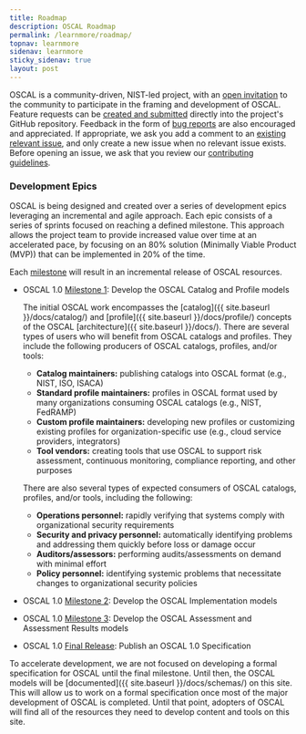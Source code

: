 ```yaml
---
title: Roadmap
description: OSCAL Roadmap
permalink: /learnmore/roadmap/
topnav: learnmore
sidenav: learnmore
sticky_sidenav: true
layout: post
---
```


OSCAL is a community-driven, NIST-led project, with an [open invitation](https://github.com/usnistgov/OSCAL/blob/master/CONTRIBUTING.md) to the community to participate in the framing and development of OSCAL. Feature requests can be [created and submitted](https://github.com/usnistgov/OSCAL/issues/new?assignees=&labels=User+Story%2C+enhancement&template=feature_request.md) directly into the project's GitHub repository. Feedback in the form of [bug reports](https://github.com/usnistgov/OSCAL/issues/new?assignees=&labels=bug&template=bug_report.md) are also encouraged and appreciated. If appropriate, we ask you add a comment to an [existing relevant issue](https://github.com/usnistgov/OSCAL/issues), and only create a new issue when no relevant issue exists. Before opening an issue, we ask that you review our [contributing guidelines](https://github.com/usnistgov/OSCAL/blob/master/CONTRIBUTING.md).

### Development Epics

OSCAL is being designed and created over a series of development epics leveraging an incremental and agile approach. Each epic consists of a series of sprints focused on reaching a defined milestone. This approach allows the project team to provide increased value over time at an accelerated pace, by focusing on an 80% solution (Minimally Viable Product (MVP)) that can be implemented in 20% of the time.

Each [milestone](https://github.com/usnistgov/OSCAL/milestones) will result in an incremental release of OSCAL resources.

- OSCAL 1.0 [Milestone 1](https://github.com/usnistgov/OSCAL/milestone/1): Develop the OSCAL Catalog and Profile models

  The initial OSCAL work encompasses the [catalog]({{ site.baseurl }}/docs/catalog/) and [profile]({{ site.baseurl }}/docs/profile/) concepts of the OSCAL [architecture]({{ site.baseurl }}/docs/). There are several types of users who will benefit from OSCAL catalogs and profiles. They include the following producers of OSCAL catalogs, profiles, and/or tools:

  - **Catalog maintainers:** publishing catalogs into OSCAL format (e.g., NIST, ISO, ISACA)
  - **Standard profile maintainers:** profiles in OSCAL format used by many organizations consuming OSCAL catalogs (e.g., NIST, FedRAMP)
  - **Custom profile maintainers:** developing new profiles or customizing existing profiles for organization-specific use (e.g., cloud service providers, integrators)
  - **Tool vendors:** creating tools that use OSCAL to support risk assessment, continuous monitoring, compliance reporting, and other purposes

  There are also several types of expected consumers of OSCAL catalogs, profiles, and/or tools, including the following:

  - **Operations personnel:** rapidly verifying that systems comply with organizational security requirements
  - **Security and privacy personnel:** automatically identifying problems and addressing them quickly before loss or damage occur
  - **Auditors/assessors:** performing audits/assessments on demand with minimal effort
  - **Policy personnel:** identifying systemic problems that necessitate changes to organizational security policies

- OSCAL 1.0 [Milestone 2](https://github.com/usnistgov/OSCAL/milestone/2): Develop the OSCAL Implementation models
- OSCAL 1.0 [Milestone 3](https://github.com/usnistgov/OSCAL/milestone/3): Develop the OSCAL Assessment and Assessment Results models
- OSCAL 1.0 [Final Release](https://github.com/usnistgov/OSCAL/milestone/4): Publish an OSCAL 1.0 Specification

To accelerate development, we are not focused on developing a formal specification for OSCAL until the final milestone. Until then, the OSCAL models will be [documented]({{ site.baseurl }}/docs/schemas/) on this site. This will allow us to work on a formal specification once most of the major development of OSCAL is completed. Until that point, adopters of OSCAL will find all of the resources they need to develop content and tools on this site.
